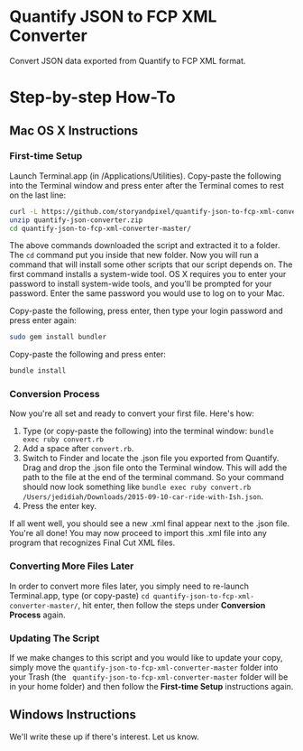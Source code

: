 # Quantify JSON to FCP XML Converter

Convert JSON data exported from Quantify to FCP XML format.

# Step-by-step How-To

## Mac OS X Instructions


### First-time Setup

Launch Terminal.app (in /Applications/Utilities). Copy-paste the following into the Terminal window and press enter after the Terminal comes to rest on the last line:

```sh
curl -L https://github.com/storyandpixel/quantify-json-to-fcp-xml-converter/archive/master.zip --output quantify-json-converter.zip
unzip quantify-json-converter.zip
cd quantify-json-to-fcp-xml-converter-master/
```

The above commands downloaded the script and extracted it to a folder. The `cd` command put you inside that new folder. Now you will run a command that will install some other scripts that our script depends on. The first command installs a system-wide tool. OS X requires you to enter your password to install system-wide tools, and you'll be prompted for your password. Enter the same password you would use to log on to your Mac.

Copy-paste the following, press enter, then type your login password and press enter again:

```sh
sudo gem install bundler
```

Copy-paste the following and press enter:

```sh
bundle install
```

### Conversion Process

Now you're all set and ready to convert your first file. Here's how:

1. Type (or copy-paste the following) into the terminal window: `bundle exec ruby convert.rb`
2. Add a space after `convert.rb`.
3. Switch to Finder and locate the .json file you exported from Quantify. Drag and drop the .json file onto the Terminal window. This will add the path to the file at the end of the terminal command. So your command should now look something like `bundle exec ruby convert.rb /Users/jedidiah/Downloads/2015-09-10-car-ride-with-Ish.json`.
4. Press the enter key.

If all went well, you should see a new .xml final appear next to the .json file. You're all done! You may now proceed to import this .xml file into any program that recognizes Final Cut XML files.

### Converting More Files Later

In order to convert more files later, you simply need to re-launch Terminal.app, type (or copy-paste) `cd quantify-json-to-fcp-xml-converter-master/`, hit enter, then follow the steps under **Conversion Process** again.

### Updating The Script

If we make changes to this script and you would like to update your copy, simply move the `quantify-json-to-fcp-xml-converter-master` folder into your Trash (the ` quantify-json-to-fcp-xml-converter-master` folder will be in your home folder) and then follow the **First-time Setup** instructions again.

## Windows Instructions

We'll write these up if there's interest. Let us know.
